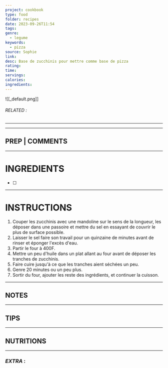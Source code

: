 ```yaml
---
project: cookbook
type: food
folder: recipes
date: 2023-09-26T11:54
tags: 
genre:
  - legume
keywords:
  - pizza
source: Sophie
link: 
desc: Base de zucchinis pour mettre comme base de pizza
rating: 
time: 
servings: 
calories: 
ingredients:
---
```


![[_default.png]]
###### *RELATED* : 
---


---
## PREP | COMMENTS



---
# INGREDIENTS

- [ ] 

---
# INSTRUCTIONS

1. Couper les zucchinis avec une mandoline sur le sens de la longueur, les déposer dans une passoire et mettre du sel en essayant de couvrir le plus de surface possible. 
2. Laisser le sel faire son travail pour un quinzaine de minutes avant de rinser et éponger l'excès d'eau. 
3. Partir le four à 400F. 
4. Mettre un peu d'huile dans un plat allant au four avant de déposer les tranches de zucchinis. 
5. Faire cuire jusqu'à ce que les tranches aient séchées un peu. 
6. Genre 20 minutes ou un peu plus. 
7. Sortir du four, ajouter les reste des ingrédients, et continuer la cuisson.

---
## NOTES



---
## TIPS



---
## NUTRITIONS



---
### *EXTRA* :



